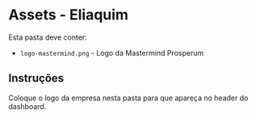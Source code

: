 # Assets - Eliaquim

Esta pasta deve conter:

- `logo-mastermind.png` - Logo da Mastermind Prosperum

## Instruções

Coloque o logo da empresa nesta pasta para que apareça no header do dashboard.
